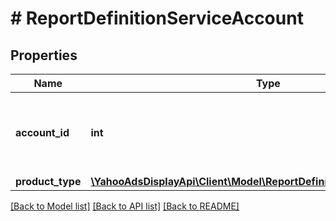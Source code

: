 # # ReportDefinitionServiceAccount

## Properties

Name | Type | Description | Notes
------------ | ------------- | ------------- | -------------
**account_id** | **int** | &lt;div lang&#x3D;\&quot;ja\&quot;&gt; アカウントIDです。 &lt;/div&gt; &lt;div lang&#x3D;\&quot;en\&quot;&gt; Account ID. &lt;/div&gt; | [optional]
**product_type** | [**\YahooAdsDisplayApi\Client\Model\ReportDefinitionServiceProductType**](ReportDefinitionServiceProductType.md) |  | [optional]

[[Back to Model list]](../../README.md#models) [[Back to API list]](../../README.md#endpoints) [[Back to README]](../../README.md)
